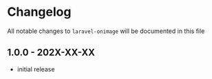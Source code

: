 # Changelog

All notable changes to `laravel-onimage` will be documented in this file

## 1.0.0 - 202X-XX-XX

- initial release
